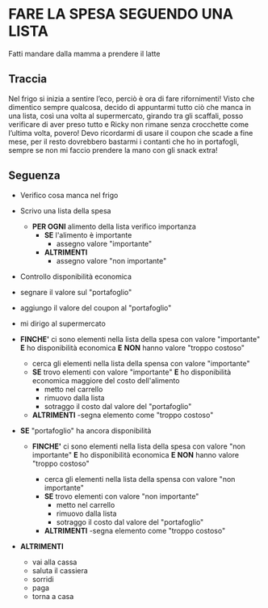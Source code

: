 # FARE LA SPESA SEGUENDO UNA LISTA

Fatti mandare dalla mamma a prendere il latte

## Traccia

Nel frigo si inizia a sentire l’eco, perciò è ora di fare rifornimenti!
Visto che dimentico sempre qualcosa, decido di appuntarmi tutto ciò che manca in una lista, così una volta al supermercato, girando tra gli scaffali, posso verificare di aver preso tutto e Ricky non rimane senza crocchette come l’ultima volta, povero! Devo ricordarmi di usare il coupon che scade a fine mese, per il resto dovrebbero bastarmi i contanti che ho in portafogli, sempre se non mi faccio prendere la mano con gli snack extra!

## Seguenza

- Verifico cosa manca nel frigo
- Scrivo una lista della spesa
  - **PER OGNI** alimento della lista verifico importanza
    - **SE** l'alimento è importante
      - assegno valore "importante"
    - **ALTRIMENTI**
      - assegno valore "non importante"
- Controllo disponibilità economica
- segnare il valore sul "portafoglio"
- aggiungo il valore del coupon al "portafoglio"
- mi dirigo al supermercato

- **FINCHE'** ci sono elementi nella lista della spesa con valore "importante" **E** ho disponibilità economica **E** **NON** hanno valore "troppo costoso"

  - cerca gli elementi nella lista della spensa con valore "importante"
  - **SE** trovo elementi con valore "importante" **E** ho disponibilità economica maggiore del costo dell'alimento
    - metto nel carrello
    - rimuovo dalla lista
    - sotraggo il costo dal valore del "portafoglio"
  - **ALTRIMENTI**
    -segna elemento come "troppo costoso"

- **SE** "portafoglio" ha ancora disponibilità

  - **FINCHE'** ci sono elementi nella lista della spesa con valore "non importante" **E** ho disponibilità economica **E** **NON** hanno valore "troppo costoso"

    - cerca gli elementi nella lista della spensa con valore "non importante"
    - **SE** trovo elementi con valore "non importante"
      - metto nel carrello
      - rimuovo dalla lista
      - sotraggo il costo dal valore del "portafoglio"
    - **ALTRIMENTI**
      -segna elemento come "troppo costoso"

- **ALTRIMENTI**
  - vai alla cassa
  - saluta il cassiera
  - sorridi
  - paga
  - torna a casa
